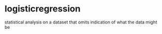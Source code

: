 # logisticregression
statistical analysis on a dataset that omits indication of what the data might be

